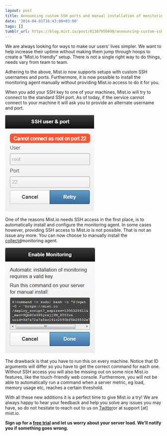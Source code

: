 ```yaml
---
layout: post
title: Announcing custom SSH ports and manual installation of monitoring
date: '2014-04-01T16:43:00+03:00'
tags: []
tumblr_url: https://blog.mist.io/post/81387950498/announcing-custom-ssh-ports-and-manual
---
```

We are always looking for ways to make our users’ lives simpler. We want to help increase their uptime without making them jump through hoops to create a “Mist.io friendly” setup. There is not a single right way to do things, needs vary from team to team.

Adhering to the above, Mist.io now supports setups with custom SSH usernames and ports. Furthermore, it is now possible to install the monitoring agent manually without providing Mist.io access to do it for you.

When you add your SSH key to one of your machines, Mist.io will try to connect to the standard SSH port. As of today, if the service cannot connect to your machine it will ask you to provide an alternate username and port.

![image](/assets/tumblr-images/tumblr_inline_n3cu3dGF3s1rgqrs8.jpg)

One of the reasons Mist.io needs SSH access in the first place, is to automatically install and configure the monitoring agent. In some cases however, providing SSH access to Mist.io is not possible. That is not an issue any more. You can now choose to manually install the [collectd](http://collectd.org/)monitoring agent.

![image](/assets/tumblr-images/tumblr_inline_n3cu4eiT4Z1rgqrs8.jpg)

The drawback is that you have to run this on every machine. Notice that ID arguments will differ so you have to get the correct command for each one. Without SSH access you will also be missing out on some nice Mist.io features, like the touch-friendly web console. Furthermore, you will not be able to automatically run a command when a server metric, eg load, memory usage etc, reaches a certain threshold.

With all these new additions it is a perfect time to give Mist.io a try! We are always happy to hear your feedback and help you solve any issues you may have, so do not hesitate to reach out to us on [Twitter](https://twitter.com/mist_io)or at support [at] mist.io.

**Sign up for a [free trial](https://mist.io) and let us worry about your server load. We’ll notify you if something goes wrong.**

